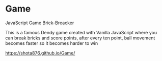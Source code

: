 # Game
JavaScript Game Brick-Breacker

This is a famous Dendy game created with Vanilla JavaScript where you can break bricks and score points,
after every ten point, ball movement becomes faster so it becomes harder to win

https://shota876.github.io/Game/
